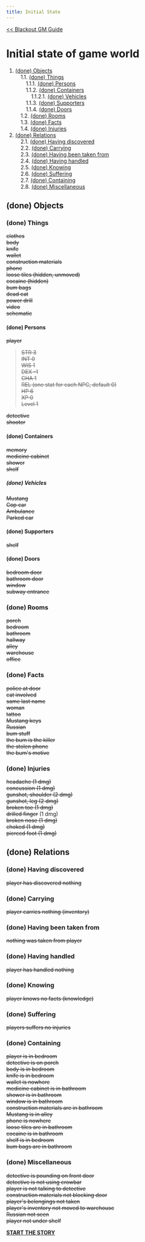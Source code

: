 ```yaml
---
title: Initial State
---
```


[<< Blackout GM Guide](start.html)

# Initial state of game world

<!-- MDTOC maxdepth:6 firsth1:0 numbering:1 flatten:0 bullets:0 updateOnSave:0 -->

1. [(done) Objects](#done-objects)   
&emsp;1.1. [(done) Things](#done-things)   
&emsp;&emsp;1.1.1. [(done) Persons](#done-persons)   
&emsp;&emsp;1.1.2. [(done) Containers](#done-containers)   
&emsp;&emsp;&emsp;1.1.2.1. [(done) Vehicles](#done-vehicles)   
&emsp;&emsp;1.1.3. [(done) Supporters](#done-supporters)   
&emsp;&emsp;1.1.4. [(done) Doors](#done-doors)   
&emsp;1.2. [(done) Rooms](#done-rooms)   
&emsp;1.3. [(done) Facts](#done-facts)   
&emsp;1.4. [(done) Injuries](#done-injuries)   
2. [(done) Relations](#done-relations)   
&emsp;2.1. [(done) Having discovered](#done-having-discovered)   
&emsp;2.2. [(done) Carrying](#done-carrying)   
&emsp;2.3. [(done) Having been taken from](#done-having-been-taken-from)   
&emsp;2.4. [(done) Having handled](#done-having-handled)   
&emsp;2.5. [(done) Knowing](#done-knowing)   
&emsp;2.6. [(done) Suffering](#done-suffering)   
&emsp;2.7. [(done) Containing](#done-containing)   
&emsp;2.8. [(done) Miscellaneous](#done-miscellaneous)   

<!-- /MDTOC -->

## (done) Objects

### (done) Things

~~clothes~~  
~~body~~  
~~knife~~  
~~wallet~~  
~~construction materials~~  
~~phone~~  
~~loose tiles (hidden, unmoved)~~  
~~cocaine (hidden)~~  
~~bum bags~~  
~~dead cat~~  
~~power drill~~  
~~video~~  
~~schematic~~

#### (done) Persons

~~player~~
> ~~STR 3~~  
> ~~INT 0~~  
> ~~WIS 1~~  
> ~~DEX -1~~  
> ~~CHA 1~~  
> ~~REL (one stat for each NPC, default 0)~~  
> ~~HP 6~~  
> ~~XP 0~~  
> ~~Level 1~~

~~detective~~  
~~shooter~~

#### (done) Containers

~~memory~~  
~~medicine cabinet~~  
~~shower~~  
~~shelf~~

##### (done) Vehicles

~~Mustang~~  
~~Cop car~~  
~~Ambulance~~  
~~Parked car~~

#### (done) Supporters

~~shelf~~

#### (done) Doors

~~bedroom door~~  
~~bathroom door~~  
~~window~~  
~~subway entrance~~

### (done) Rooms

~~porch~~  
~~bedroom~~  
~~bathroom~~  
~~hallway~~  
~~alley~~  
~~warehouse~~  
~~office~~

### (done) Facts

~~police at door~~  
~~cat involved~~  
~~same last name~~  
~~woman~~  
~~tattoo~~  
~~Mustang keys~~  
~~Russian~~  
~~bum stuff~~  
~~the bum is the killer~~  
~~the stolen phone~~  
~~the bum's motive~~

### (done) Injuries

~~headache (1 dmg)~~  
~~concussion (1 dmg)~~  
~~gunshot, shoulder (2 dmg)~~  
~~gunshot, leg (2 dmg)~~  
~~broken toe (1 dmg)~~  
~~drilled finger~~ (1 dmg)  
~~broken nose (1 dmg)~~  
~~choked (1 dmg)~~  
~~pierced foot (1 dmg)~~

## (done) Relations

### (done) Having discovered

~~player has discovered nothing~~

### (done) Carrying

~~player carries nothing (inventory)~~

### (done) Having been taken from

~~nothing was taken from player~~

### (done) Having handled

~~player has handled nothing~~

### (done) Knowing

~~player knows no facts (knowledge)~~

### (done) Suffering

~~players suffers no injuries~~

### (done) Containing

~~player is in bedroom~~  
~~detective is on porch~~  
~~body is in bedroom~~  
~~knife is in bedroom~~  
~~wallet is nowhere~~  
~~medicine cabinet is in bathroom~~  
~~shower is in bathroom~~  
~~window is in bathroom~~  
~~construction materials are in bathroom~~  
~~Mustang is in alley~~  
~~phone is nowhere~~  
~~loose tiles are in bathroom~~  
~~cocaine is in bathroom~~  
~~shelf is in bedroom~~  
~~bum bags are in bathroom~~

### (done) Miscellaneous

~~detective is pounding on front door~~  
~~detective is not using crowbar~~  
~~player is not talking to detective~~  
~~construction materials not blocking door~~  
~~player's belongings not taken~~  
~~player's inventory not moved to warehouse~~  
~~Russian not seen~~  
~~player not under shelf~~

**[START THE STORY](awakening/010bedroom.html)**
